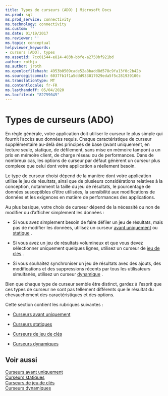 ```yaml
---
title: Types de curseurs (ADO) | Microsoft Docs
ms.prod: sql
ms.prod_service: connectivity
ms.technology: connectivity
ms.custom: ''
ms.date: 01/19/2017
ms.reviewer: ''
ms.topic: conceptual
helpviewer_keywords:
- cursors [ADO], types
ms.assetid: 7cc01544-e814-403b-bbfe-a2750bf921bd
author: rothja
ms.author: jroth
ms.openlocfilehash: 4953b0509cade52a8badd8d578c9fa13f0c2b42b
ms.sourcegitcommit: 6037fb1f1a5ddd933017029eda5f5c281939100c
ms.translationtype: MT
ms.contentlocale: fr-FR
ms.lasthandoff: 05/04/2020
ms.locfileid: "82759045"
---
```

# <a name="types-of-cursors-ado"></a>Types de curseurs (ADO)
En règle générale, votre application doit utiliser le curseur le plus simple qui fournit l’accès aux données requis. Chaque caractéristique de curseur supplémentaire au-delà des principes de base (avant uniquement, en lecture seule, statique, de défilement, sans mise en mémoire tampon) a un prix en mémoire client, de charge réseau ou de performances. Dans de nombreux cas, les options de curseur par défaut génèrent un curseur plus complexe que celui dont votre application a réellement besoin.  
  
 Le type de curseur choisi dépend de la manière dont votre application utilise le jeu de résultats, ainsi que de plusieurs considérations relatives à la conception, notamment la taille du jeu de résultats, le pourcentage de données susceptibles d’être utilisées, la sensibilité aux modifications de données et les exigences en matière de performances des applications.  
  
 Au plus basique, votre choix de curseur dépend de la nécessité ou non de modifier ou d’afficher simplement les données :  
  
-   Si vous avez simplement besoin de faire défiler un jeu de résultats, mais pas de modifier les données, utilisez un curseur [avant uniquement](../../../ado/guide/data/forward-only-cursors.md) ou [statique](../../../ado/guide/data/static-cursors.md) .  
  
-   Si vous avez un jeu de résultats volumineux et que vous devez sélectionner uniquement quelques lignes, utilisez un curseur de [jeu de clés](../../../ado/guide/data/keyset-cursors.md) .  
  
-   Si vous souhaitez synchroniser un jeu de résultats avec des ajouts, des modifications et des suppressions récents par tous les utilisateurs simultanés, utilisez un curseur [dynamique](../../../ado/guide/data/dynamic-cursors.md) .  
  
 Bien que chaque type de curseur semble être distinct, gardez à l’esprit que ces types de curseur ne sont pas tellement différents que le résultat du chevauchement des caractéristiques et des options.  
  
 Cette section contient les rubriques suivantes :  
  
-   [Curseurs avant uniquement](../../../ado/guide/data/forward-only-cursors.md)  
  
-   [Curseurs statiques](../../../ado/guide/data/static-cursors.md)  
  
-   [Curseurs de jeu de clés](../../../ado/guide/data/keyset-cursors.md)  
  
-   [Curseurs dynamiques](../../../ado/guide/data/dynamic-cursors.md)  
  
## <a name="see-also"></a>Voir aussi  
 [Curseurs avant uniquement](../../../ado/guide/data/forward-only-cursors.md)   
 [Curseurs statiques](../../../ado/guide/data/static-cursors.md)   
 [Curseurs de jeu de clés](../../../ado/guide/data/keyset-cursors.md)   
 [Curseurs dynamiques](../../../ado/guide/data/dynamic-cursors.md)
